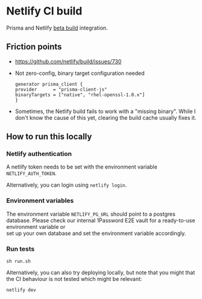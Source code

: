 # Netlify CI build

Prisma and Netlify [beta build](https://build-beta.netlify.com/) integration.

## Friction points

- https://github.com/netlify/build/issues/730
- Not zero-config, binary target configuration needed

  ```
  generator prisma_client {
  provider      = "prisma-client-js"
  binaryTargets = ["native", "rhel-openssl-1.0.x"]
  }
  ```

- Sometimes, the Netlify build fails to work with a "missing binary". While I don't know the cause of this yet, clearing the build cache usually fixes it.

## How to run this locally

### Netlify authentication

A netlify token needs to be set with the environment variable `NETLIFY_AUTH_TOKEN`.

Alternatively, you can login using `netlify login`.

### Environment variables

The environment variable `NETLIFY_PG_URL` should point to a postgres database.
Please check our internal 1Password E2E vault for a ready-to-use environment variable or  
set up your own database and set the environment variable accordingly.

### Run tests

```shell script
sh run.sh
```

Alternatively, you can also try deploying locally, but note that you might that the CI behaviour is not tested which might be relevant:

```shell script
netlify dev
```
